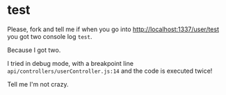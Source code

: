 # test


Please, fork and tell me if when you go into <http://localhost:1337/user/test> you got two console log `test`.

Because I got two.

I tried in debug mode, with a breakpoint line `api/controllers/userController.js:14` and the code is executed twice!

Tell me I'm not crazy.